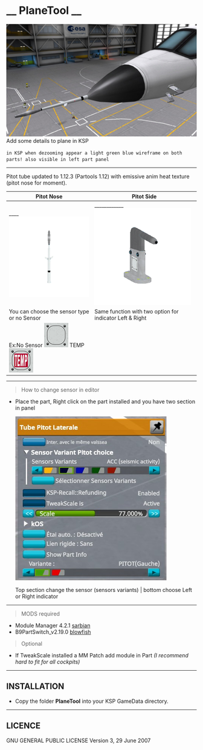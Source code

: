 # __ PlaneTool __
![](DATA&PICTURE/planetool.jpg)
Add some details to plane in KSP

`in KSP when dezooming appear a light green blue wireframe on both parts! also visible in left part panel `
______
Pitot tube updated to 1.12.3 (Partools 1.12) with emissive anim heat texture (pitot nose for moment).

| Pitot Nose | Pitot Side |
| ------------------------------------------- | ----------------------------------------------- |
|____ ![](DATA&PICTURE/PitoTubeNose_icon.png) |____________![](DATA&PICTURE/PitoTubeLat_icon.png)     |
| You can choose the sensor type or no Sensor | Same function with two option for indicator Left & Right |
| Ex:No Sensor ![](GameData/PlaneTool/parts/Pitot/Assets/Blank.png) TEMP ![](GameData/PlaneTool/parts/Pitot/Assets/IndiceTEMP.png) |
______
> How to change sensor in editor
  - Place the part, Right click on the part installed and you have two section in panel
  
    ![](DATA&PICTURE/pannelsetting.jpg)
    
    Top section change the sensor (sensors variants) | bottom choose Left or Right indicator
______

> MODS required
- Module Manager 4.2.1 [sarbian](https://forum.kerbalspaceprogram.com/index.php?/topic/50533-18x-112x-module-manager-421-august-1st-2021-locked-inside-edition/#comment-720814)
- B9PartSwitch_v2.19.0 [blowfish](https://forum.kerbalspaceprogram.com/index.php?/topic/140541-1112-b9partswitch-v2180-march-17/)

> Optional 
- If TweakScale installed a MM Patch add module in Part *(I recommend hard to fit for all cockpits)*
______
## INSTALLATION
- Copy the folder **PlaneTool** into your KSP GameData directory. 
______

## LICENCE
GNU GENERAL PUBLIC LICENSE Version 3, 29 June 2007
